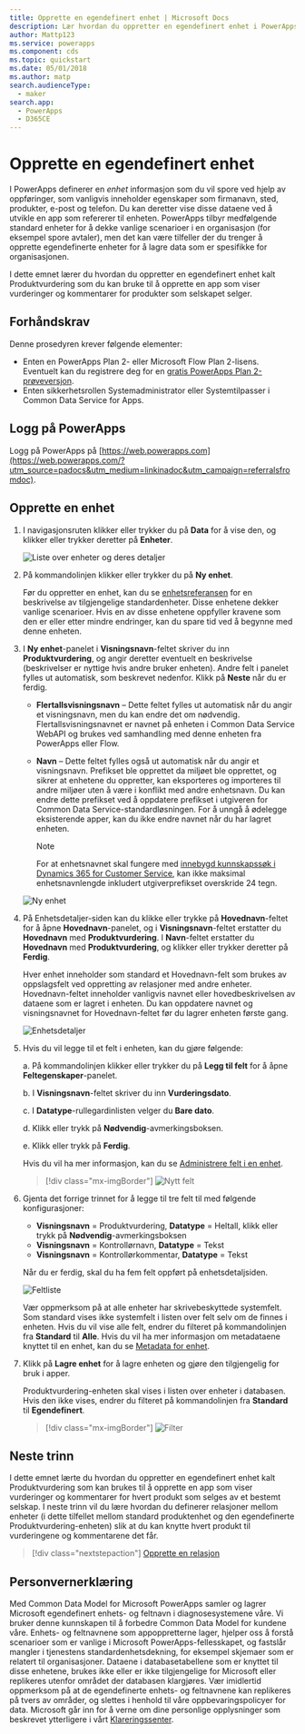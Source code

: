 ```yaml
---
title: Opprette en egendefinert enhet | Microsoft Docs
description: Lær hvordan du oppretter en egendefinert enhet i PowerApps.
author: Mattp123
ms.service: powerapps
ms.component: cds
ms.topic: quickstart
ms.date: 05/01/2018
ms.author: matp
search.audienceType:
  - maker
search.app:
  - PowerApps
  - D365CE
---
```


# <a name="create-a-custom-entity"></a>Opprette en egendefinert enhet
I PowerApps definerer en *enhet* informasjon som du vil spore ved hjelp av oppføringer, som vanligvis inneholder egenskaper som firmanavn, sted, produkter, e-post og telefon. Du kan deretter vise disse dataene ved å utvikle en app som refererer til enheten. PowerApps tilbyr medfølgende standard enheter for å dekke vanlige scenarioer i en organisasjon (for eksempel spore avtaler), men det kan være tilfeller der du trenger å opprette egendefinerte enheter for å lagre data som er spesifikke for organisasjonen.

I dette emnet lærer du hvordan du oppretter en egendefinert enhet kalt Produktvurdering som du kan bruke til å opprette en app som viser vurderinger og kommentarer for produkter som selskapet selger.

## <a name="prerequisites"></a>Forhåndskrav
Denne prosedyren krever følgende elementer:
* Enten en PowerApps Plan 2- eller Microsoft Flow Plan 2-lisens. Eventuelt kan du registrere deg for en [gratis PowerApps Plan 2-prøveversjon](https://web.powerapps.com/signup?redirect=marketing&email=).
* Enten sikkerhetsrollen Systemadministrator eller Systemtilpasser i Common Data Service for Apps.

## <a name="sign-in-to-powerapps"></a>Logg på PowerApps
Logg på PowerApps på [https://web.powerapps.com](https://web.powerapps.com/?utm_source=padocs&utm_medium=linkinadoc&utm_campaign=referralsfromdoc).

## <a name="create-an-entity"></a>Opprette en enhet
1. I navigasjonsruten klikker eller trykker du på **Data** for å vise den, og klikker eller trykker deretter på **Enheter**.

    ![Liste over enheter og deres detaljer](./media/data-platform-cds-create-entity/entitylist.png "Enhetsliste")

2. På kommandolinjen klikker eller trykker du på **Ny enhet**.

    Før du oppretter en enhet, kan du se [enhetsreferansen](../../developer/common-data-service/reference/about-entity-reference.md) for en beskrivelse av tilgjengelige standardenheter. Disse enhetene dekker vanlige scenarioer. Hvis en av disse enhetene oppfyller kravene som den er eller etter mindre endringer, kan du spare tid ved å begynne med denne enheten. 

3. I **Ny enhet**-panelet i **Visningsnavn**-feltet skriver du inn **Produktvurdering**, og angir deretter eventuelt en beskrivelse (beskrivelser er nyttige hvis andre bruker enheten). Andre felt i panelet fylles ut automatisk, som beskrevet nedenfor. Klikk på **Neste** når du er ferdig.

    * **Flertallsvisningsnavn** – Dette feltet fylles ut automatisk når du angir et visningsnavn, men du kan endre det om nødvendig. Flertallsvisningsnavnet er navnet på enheten i Common Data Service WebAPI og brukes ved samhandling med denne enheten fra PowerApps eller Flow.
    * **Navn** – Dette feltet fylles også ut automatisk når du angir et visningsnavn. Prefikset ble opprettet da miljøet ble opprettet, og sikrer at enhetene du oppretter, kan eksporteres og importeres til andre miljøer uten å være i konflikt med andre enhetsnavn. Du kan endre dette prefikset ved å oppdatere prefikset i utgiveren for Common Data Service-standardløsningen. For å unngå å ødelegge eksisterende apper, kan du ikke endre navnet når du har lagret enheten.

       > [!NOTE]
       > For at enhetsnavnet skal fungere med [innebygd kunnskapssøk i Dynamics 365 for Customer Service](/dynamics365/customer-engagement/customer-service/set-up-knowledge-management-embedded-knowledge-search), kan ikke maksimal enhetsnavnlengde inkludert utgiverprefikset overskride 24 tegn.
     
    ![Ny enhet](./media/data-platform-cds-create-entity/newentitypanel.png "Ny enhet-panelet")

4. På Enhetsdetaljer-siden kan du klikke eller trykke på **Hovednavn**-feltet for å åpne **Hovednavn**-panelet, og i **Visningsnavn**-feltet erstatter du **Hovednavn** med **Produktvurdering**. I **Navn**-feltet erstatter du **Hovednavn** med **Produktvurdering**, og klikker eller trykker deretter på **Ferdig**.
 
    Hver enhet inneholder som standard et Hovednavn-felt som brukes av oppslagsfelt ved oppretting av relasjoner med andre enheter. Hovednavn-feltet inneholder vanligvis navnet eller hovedbeskrivelsen av dataene som er lagret i enheten. Du kan oppdatere navnet og visningsnavnet for Hovednavn-feltet før du lagrer enheten første gang.

    ![Enhetsdetaljer](./media/data-platform-cds-create-entity/newentitydetails.png "Detaljer om ny enhet")

5. Hvis du vil legge til et felt i enheten, kan du gjøre følgende:
 
    a. På kommandolinjen klikker eller trykker du på **Legg til felt** for å åpne **Feltegenskaper**-panelet.

    b. I **Visningsnavn**-feltet skriver du inn **Vurderingsdato**.

    c. I **Datatype**-rullegardinlisten velger du **Bare dato**.

    d. Klikk eller trykk på **Nødvendig**-avmerkingsboksen.
    
    e. Klikk eller trykk på **Ferdig**.
     
    Hvis du vil ha mer informasjon, kan du se [Administrere felt i en enhet](data-platform-manage-fields.md).

    > [!div class="mx-imgBorder"] 
    > ![Nytt felt](./media/data-platform-cds-create-entity/newfieldpanel-2.png "Panelet for nytt felt")

6. Gjenta det forrige trinnet for å legge til tre felt til med følgende konfigurasjoner:
    * **Visningsnavn** = Produktvurdering, **Datatype** = Heltall, klikk eller trykk på **Nødvendig**-avmerkingsboksen
    * **Visningsnavn** = Kontrollørnavn, **Datatype** = Tekst
    * **Visningsnavn** = Kontrollørkommentar, **Datatype** = Tekst

    Når du er ferdig, skal du ha fem felt oppført på enhetsdetaljsiden.

    ![Feltliste](./media/data-platform-cds-create-entity/addedfields.png "Liste med felt")

    Vær oppmerksom på at alle enheter har skrivebeskyttede systemfelt. Som standard vises ikke systemfelt i listen over felt selv om de finnes i enheten. Hvis du vil vise alle felt, endrer du filteret på kommandolinjen fra **Standard** til **Alle**. Hvis du vil ha mer informasjon om metadataene knyttet til en enhet, kan du se [Metadata for enhet](../../developer/common-data-service/entity-metadata.md).

7. Klikk på **Lagre enhet** for å lagre enheten og gjøre den tilgjengelig for bruk i apper.

    Produktvurdering-enheten skal vises i listen over enheter i databasen. Hvis den ikke vises, endrer du filteret på kommandolinjen fra **Standard** til **Egendefinert**.

    > [!div class="mx-imgBorder"] 
    > ![Filter](./media/data-platform-cds-create-entity/filter.png "Filtervalg")

## <a name="next-steps"></a>Neste trinn
I dette emnet lærte du hvordan du oppretter en egendefinert enhet kalt Produktvurdering som kan brukes til å opprette en app som viser vurderinger og kommentarer for hvert produkt som selges av et bestemt selskap. I neste trinn vil du lære hvordan du definerer relasjoner mellom enheter (i dette tilfellet mellom standard produktenhet og den egendefinerte Produktvurdering-enheten) slik at du kan knytte hvert produkt til vurderingene og kommentarene det får.

> [!div class="nextstepaction"]
> [Opprette en relasjon](data-platform-entity-lookup.md)

## <a name="privacy-notice"></a>Personvernerklæring
Med Common Data Model for Microsoft PowerApps samler og lagrer Microsoft egendefinert enhets- og feltnavn i diagnosesystemene våre. Vi bruker denne kunnskapen til å forbedre Common Data Model for kundene våre. Enhets- og feltnavnene som appoppretterne lager, hjelper oss å forstå scenarioer som er vanlige i Microsoft PowerApps-fellesskapet, og fastslår mangler i tjenestens standardenhetsdekning, for eksempel skjemaer som er relatert til organisasjoner. Dataene i databasetabellene som er knyttet til disse enhetene, brukes ikke eller er ikke tilgjengelige for Microsoft eller replikeres utenfor området der databasen klargjøres. Vær imidlertid oppmerksom på at de egendefinerte enhets- og feltnavnene kan replikeres på tvers av områder, og slettes i henhold til våre oppbevaringspolicyer for data. Microsoft går inn for å verne om dine personlige opplysninger som beskrevet ytterligere i vårt [Klareringssenter](https://www.microsoft.com/trustcenter/Privacy/default.aspx).
